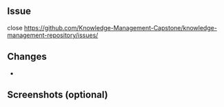 ## Issue

close https://github.com/Knowledge-Management-Capstone/knowledge-management-repository/issues/

## Changes

-

## Screenshots (optional)

